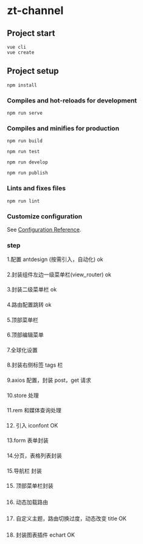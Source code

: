 # zt-channel

## Project start

```
vue cli
vue create
```

## Project setup

```
npm install
```

### Compiles and hot-reloads for development

```
npm run serve
```

### Compiles and minifies for production

```
npm run build
```

```
npm run test
```

```
npm run develop
```

```
npm run publish
```

### Lints and fixes files

```
npm run lint
```

### Customize configuration

See [Configuration Reference](https://cli.vuejs.org/config/).

### step

1.配置 antdesign (按需引入，自动化) ok

####

2.封装组件左边一级菜单栏(view,,router) ok

####

3.封装二级菜单栏 ok

####

4.路由配置跳转 ok

####

5.顶部菜单栏

####

6.顶部编辑菜单

####

7.全球化设置

####

8.封装右侧标签 tags 栏

####

9.axios 配置，封装 post，get 请求

####

10.store 处理

####

11.rem 和媒体查询处理

####

12. 引入 iconfont OK

####

13.form 表单封装

####

14.分页，表格列表封装

####

15.导航栏 封装

####

15. 顶部菜单栏封装

###

16. 动态加载路由

###

17. 自定义主题，路由切换过度，动态改变 title OK

###

18. 封装图表插件 echart OK
